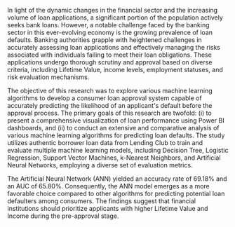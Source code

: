 In light of the dynamic changes in the financial sector and the increasing volume of loan applications, a significant portion of the population actively seeks bank loans. However, a notable challenge faced by the banking sector in this ever-evolving economy is the growing prevalence of loan defaults. Banking authorities grapple with heightened challenges in accurately assessing loan applications and effectively managing the risks associated with individuals failing to meet their loan obligations. These applications undergo thorough scrutiny and approval based on diverse criteria, including Lifetime Value, income levels, employment statuses, and risk evaluation mechanisms.

The objective of this research was to explore various machine learning algorithms to develop a consumer loan approval system capable of accurately predicting the likelihood of an applicant's default before the approval process. The primary goals of this research are twofold: (i) to present a comprehensive visualization of loan performance using Power BI dashboards, and (ii) to conduct an extensive and comparative analysis of various machine learning algorithms for predicting loan defaults. The study utilizes authentic borrower loan data from Lending Club to train and evaluate multiple machine learning models, including Decision Tree, Logistic Regression, Support Vector Machines, k-Nearest Neighbors, and Artificial Neural Networks, employing a diverse set of evaluation metrics.

The Artificial Neural Network (ANN) yielded an accuracy rate of 69.18% and an AUC of 65.80%. Consequently, the ANN model emerges as a more favorable choice compared to other algorithms for predicting potential loan defaulters among consumers. The findings suggest that financial institutions should prioritize applicants with higher Lifetime Value and Income during the pre-approval stage.
